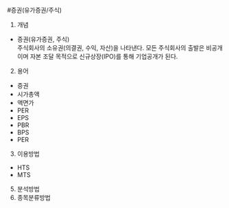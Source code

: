 #증권(유가증권/주식)
1. 개념
- 증권(유가증권, 주식)  
주식회사의 소유권(의결권, 수익, 자산)을 나타낸다.
모든 주식회사의 출발은 비공개이며 자본 조달 목적으로 신규상장(IPO)를 통해 기업공개가 된다.
2. 용어
- 증권
- 시가총액
- 액면가
- PER
- EPS
- PBR
- BPS
- PER
3. 이용방법
- HTS
- MTS
5. 분석방법
6. 종목분류방법
